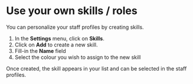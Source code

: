 # Use your own skills / roles

You can personalize your staff profiles by creating skills. 

1. In the **Settings** menu, click on **Skills**.  
2. Click on **Add** to create a new skill.  
3. Fill-in the **Name** field
4. Select the colour you wish to assign to the new skill

Once created, the skill appears in your list and can be selected in the staff profiles. 